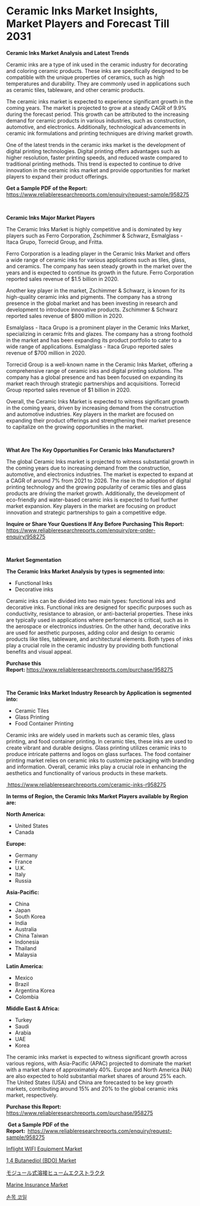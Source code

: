 <p><h1>Ceramic Inks Market Insights, Market Players and Forecast Till 2031</h1></p><p><strong>Ceramic Inks Market Analysis and Latest Trends</strong></p>
<p><p>Ceramic inks are a type of ink used in the ceramic industry for decorating and coloring ceramic products. These inks are specifically designed to be compatible with the unique properties of ceramics, such as high temperatures and durability. They are commonly used in applications such as ceramic tiles, tableware, and other ceramic products.</p><p>The ceramic inks market is expected to experience significant growth in the coming years. The market is projected to grow at a steady CAGR of 9.9% during the forecast period. This growth can be attributed to the increasing demand for ceramic products in various industries, such as construction, automotive, and electronics. Additionally, technological advancements in ceramic ink formulations and printing techniques are driving market growth.</p><p>One of the latest trends in the ceramic inks market is the development of digital printing technologies. Digital printing offers advantages such as higher resolution, faster printing speeds, and reduced waste compared to traditional printing methods. This trend is expected to continue to drive innovation in the ceramic inks market and provide opportunities for market players to expand their product offerings.</p></p>
<p><strong>Get a Sample PDF of the Report:&nbsp;</strong> <a href="https://www.reliableresearchreports.com/enquiry/request-sample/958275">https://www.reliableresearchreports.com/enquiry/request-sample/958275</a></p>
<p>&nbsp;</p>
<p><strong>Ceramic Inks Major Market Players</strong></p>
<p><p>The Ceramic Inks Market is highly competitive and is dominated by key players such as Ferro Corporation, Zschimmer & Schwarz, Esmalglass - Itaca Grupo, Torrecid Group, and Fritta. </p><p>Ferro Corporation is a leading player in the Ceramic Inks Market and offers a wide range of ceramic inks for various applications such as tiles, glass, and ceramics. The company has seen steady growth in the market over the years and is expected to continue its growth in the future. Ferro Corporation reported sales revenue of $1.5 billion in 2020.</p><p>Another key player in the market, Zschimmer & Schwarz, is known for its high-quality ceramic inks and pigments. The company has a strong presence in the global market and has been investing in research and development to introduce innovative products. Zschimmer & Schwarz reported sales revenue of $800 million in 2020.</p><p>Esmalglass - Itaca Grupo is a prominent player in the Ceramic Inks Market, specializing in ceramic frits and glazes. The company has a strong foothold in the market and has been expanding its product portfolio to cater to a wide range of applications. Esmalglass - Itaca Grupo reported sales revenue of $700 million in 2020.</p><p>Torrecid Group is a well-known name in the Ceramic Inks Market, offering a comprehensive range of ceramic inks and digital printing solutions. The company has a global presence and has been focused on expanding its market reach through strategic partnerships and acquisitions. Torrecid Group reported sales revenue of $1 billion in 2020.</p><p>Overall, the Ceramic Inks Market is expected to witness significant growth in the coming years, driven by increasing demand from the construction and automotive industries. Key players in the market are focused on expanding their product offerings and strengthening their market presence to capitalize on the growing opportunities in the market.</p></p>
<p>&nbsp;</p>
<p><strong>What Are The Key Opportunities For Ceramic Inks Manufacturers?</strong></p>
<p><p>The global Ceramic Inks market is projected to witness substantial growth in the coming years due to increasing demand from the construction, automotive, and electronics industries. The market is expected to expand at a CAGR of around 7% from 2021 to 2026. The rise in the adoption of digital printing technology and the growing popularity of ceramic tiles and glass products are driving the market growth. Additionally, the development of eco-friendly and water-based ceramic inks is expected to fuel further market expansion. Key players in the market are focusing on product innovation and strategic partnerships to gain a competitive edge.</p></p>
<p><strong>Inquire or Share Your Questions If Any Before Purchasing This Report:</strong> <a href="https://www.reliableresearchreports.com/enquiry/pre-order-enquiry/958275">https://www.reliableresearchreports.com/enquiry/pre-order-enquiry/958275</a></p>
<p>&nbsp;</p>
<p><strong>Market Segmentation</strong></p>
<p><strong>The Ceramic Inks Market Analysis by types is segmented into:</strong></p>
<p><ul><li>Functional Inks</li><li>Decorative inks</li></ul></p>
<p><p>Ceramic inks can be divided into two main types: functional inks and decorative inks. Functional inks are designed for specific purposes such as conductivity, resistance to abrasion, or anti-bacterial properties. These inks are typically used in applications where performance is critical, such as in the aerospace or electronics industries. On the other hand, decorative inks are used for aesthetic purposes, adding color and design to ceramic products like tiles, tableware, and architectural elements. Both types of inks play a crucial role in the ceramic industry by providing both functional benefits and visual appeal.</p></p>
<p><strong>Purchase this Report:&nbsp;</strong><a href="https://www.reliableresearchreports.com/purchase/958275">https://www.reliableresearchreports.com/purchase/958275</a></p>
<p>&nbsp;</p>
<p><strong>The Ceramic Inks Market Industry Research by Application is segmented into:</strong></p>
<p><ul><li>Ceramic Tiles</li><li>Glass Printing</li><li>Food Container Printing</li></ul></p>
<p><p>Ceramic inks are widely used in markets such as ceramic tiles, glass printing, and food container printing. In ceramic tiles, these inks are used to create vibrant and durable designs. Glass printing utilizes ceramic inks to produce intricate patterns and logos on glass surfaces. The food container printing market relies on ceramic inks to customize packaging with branding and information. Overall, ceramic inks play a crucial role in enhancing the aesthetics and functionality of various products in these markets.</p></p>
<p><a href="https://www.reliableresearchreports.com/ceramic-inks-r958275">&nbsp;https://www.reliableresearchreports.com/ceramic-inks-r958275</a></p>
<p><strong>In terms of Region, the Ceramic Inks Market Players available by Region are:</strong></p>
<p>
    <p> <strong> North America: </strong>
        <ul>
            <li>United States</li>
            <li>Canada</li>
        </ul>
        </p> 
    <p> <strong> Europe: </strong>
        <ul>
            <li>Germany</li>
            <li>France</li>
            <li>U.K.</li>
            <li>Italy</li>
            <li>Russia</li>
        </ul>
        </p> 
    <p> <strong> Asia-Pacific: </strong>
        <ul>
            <li>China</li>
            <li>Japan</li>
            <li>South Korea</li>
            <li>India</li>
            <li>Australia</li>
            <li>China Taiwan</li>
            <li>Indonesia</li>
            <li>Thailand</li>
            <li>Malaysia</li>
        </ul>
        </p> 
    <p> <strong> Latin America: </strong>
        <ul>
            <li>Mexico</li>
            <li>Brazil</li>
            <li>Argentina Korea</li>
            <li>Colombia</li>
        </ul>
        </p> 
    <p> <strong> Middle East & Africa: </strong>
        <ul>
            <li>Turkey</li>
            <li>Saudi</li>
            <li>Arabia</li>
            <li>UAE</li>
            <li>Korea</li>
        </ul>
    </p>
    </p>
<p><p>The ceramic inks market is expected to witness significant growth across various regions, with Asia-Pacific (APAC) projected to dominate the market with a market share of approximately 40%. Europe and North America (NA) are also expected to hold substantial market shares of around 25% each. The United States (USA) and China are forecasted to be key growth markets, contributing around 15% and 20% to the global ceramic inks market, respectively.</p></p>
<p><strong>Purchase this Report: </strong><a href="https://www.reliableresearchreports.com/purchase/958275">https://www.reliableresearchreports.com/purchase/958275</a></p>
<p>&nbsp;<strong>Get a Sample PDF of the Report:&nbsp;&nbsp;</strong><a href="https://www.reliableresearchreports.com/enquiry/request-sample/958275">https://www.reliableresearchreports.com/enquiry/request-sample/958275</a></p>
<p><strong></strong></p>
<p><p><a href="https://github.com/PeterParrish5/Market-Research-Report-List-6/blob/main/inflight-wifi-equipment-market.md">Inflight WIFI Equipment Market</a></p><p><a href="https://issuu.com/reportprime-2/docs/14-butanediol-bdo-market-size-2030._9e581c15805548">1,4 Butanediol (BDO) Market</a></p><p><a href="https://medium.com/@edmondg3yrtreenfelder8956/%E3%83%A2%E3%82%B8%E3%83%A5%E3%83%A9%E3%83%BC%E3%82%A6%E3%82%A7%E3%83%AB%E3%83%87%E3%82%A3%E3%83%B3%E3%82%B0%E3%83%95%E3%83%A5%E3%83%BC%E3%83%A0%E3%82%A8%E3%82%AF%E3%82%B9%E3%83%88%E3%83%A9%E3%82%AF%E3%82%BF%E3%83%BC%E5%B8%82%E5%A0%B4%E3%81%AE%E6%88%90%E9%95%B7-%E5%B8%82%E5%A0%B4%E3%82%BB%E3%82%B0%E3%83%A1%E3%83%B3%E3%83%86%E3%83%BC%E3%82%B7%E3%83%A7%E3%83%B3-%E5%9C%B0%E5%9F%9F%E5%88%86%E6%9E%90-%E3%82%B0%E3%83%AD%E3%83%BC%E3%83%90%E3%83%AB%E4%BA%88%E6%B8%AC2031-19c93aff470a">モジュール式溶接ヒュームエクストラクタ</a></p><p><a href="https://medium.com/@tammyjones1939/marine-insurance-market-trends-focusing-on-marine-insurance-market-insight-and-forecast-analysis-c75340a02e5e">Marine Insurance Market</a></p><p><a href="https://medium.com/@hossainvi014/%EC%86%90%EB%AA%A9-%EC%BD%94%EC%9D%BC-%EC%8B%9C%EC%9E%A5-%EA%B7%9C%EB%AA%A8-%EC%8B%9C%EC%9E%A5-%EC%84%B8%EB%B6%84%ED%99%94-%EC%8B%9C%EC%9E%A5-%EB%8F%99%ED%96%A5-%EB%B0%8F-%EC%84%B1%EC%9E%A5-%EB%B6%84%EC%84%9D-%EC%98%88%EC%B8%A1-2031%EB%85%84%EA%B9%8C%EC%A7%80-e53f1bfd46f8">손목 코일</a></p></p>
